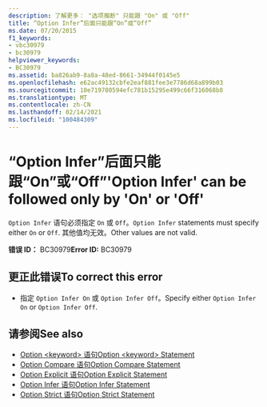 ```yaml
---
description: 了解更多： "选项推断" 只能跟 "On" 或 "Off"
title: “Option Infer”后面只能跟“On”或“Off”
ms.date: 07/20/2015
f1_keywords:
- vbc30979
- bc30979
helpviewer_keywords:
- BC30979
ms.assetid: ba826ab9-8a8a-48ed-8661-34944f0145e5
ms.openlocfilehash: e62ac49132cbfe2eaf881fee3e7786d68a899b03
ms.sourcegitcommit: 10e719780594efc781b15295e499c66f316068b8
ms.translationtype: MT
ms.contentlocale: zh-CN
ms.lasthandoff: 02/14/2021
ms.locfileid: "100484309"
---
```

# <a name="option-infer-can-be-followed-only-by-on-or-off"></a><span data-ttu-id="94f40-103">“Option Infer”后面只能跟“On”或“Off”</span><span class="sxs-lookup"><span data-stu-id="94f40-103">'Option Infer' can be followed only by 'On' or 'Off'</span></span>

<span data-ttu-id="94f40-104">`Option Infer` 语句必须指定 `On` 或 `Off`。</span><span class="sxs-lookup"><span data-stu-id="94f40-104">`Option Infer` statements must specify either `On` or `Off`.</span></span> <span data-ttu-id="94f40-105">其他值均无效。</span><span class="sxs-lookup"><span data-stu-id="94f40-105">Other values are not valid.</span></span>  
  
 <span data-ttu-id="94f40-106">**错误 ID：** BC30979</span><span class="sxs-lookup"><span data-stu-id="94f40-106">**Error ID:** BC30979</span></span>  
  
## <a name="to-correct-this-error"></a><span data-ttu-id="94f40-107">更正此错误</span><span class="sxs-lookup"><span data-stu-id="94f40-107">To correct this error</span></span>  
  
- <span data-ttu-id="94f40-108">指定 `Option Infer On` 或 `Option Infer Off`。</span><span class="sxs-lookup"><span data-stu-id="94f40-108">Specify either `Option Infer On` or `Option Infer Off`.</span></span>  
  
## <a name="see-also"></a><span data-ttu-id="94f40-109">请参阅</span><span class="sxs-lookup"><span data-stu-id="94f40-109">See also</span></span>

- [<span data-ttu-id="94f40-110">Option \<keyword> 语句</span><span class="sxs-lookup"><span data-stu-id="94f40-110">Option \<keyword> Statement</span></span>](../language-reference/statements/option-keyword-statement.md)
- [<span data-ttu-id="94f40-111">Option Compare 语句</span><span class="sxs-lookup"><span data-stu-id="94f40-111">Option Compare Statement</span></span>](../language-reference/statements/option-compare-statement.md)
- [<span data-ttu-id="94f40-112">Option Explicit 语句</span><span class="sxs-lookup"><span data-stu-id="94f40-112">Option Explicit Statement</span></span>](../language-reference/statements/option-explicit-statement.md)
- [<span data-ttu-id="94f40-113">Option Infer 语句</span><span class="sxs-lookup"><span data-stu-id="94f40-113">Option Infer Statement</span></span>](../language-reference/statements/option-infer-statement.md)
- [<span data-ttu-id="94f40-114">Option Strict 语句</span><span class="sxs-lookup"><span data-stu-id="94f40-114">Option Strict Statement</span></span>](../language-reference/statements/option-strict-statement.md)
